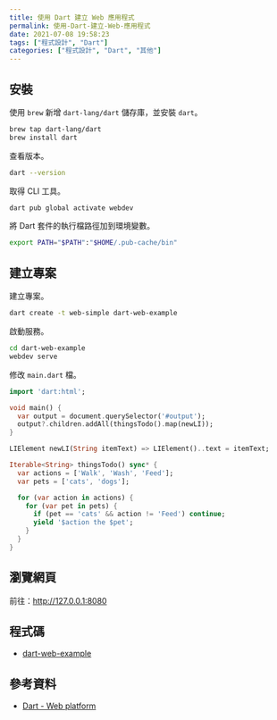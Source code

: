 ```yaml
---
title: 使用 Dart 建立 Web 應用程式
permalink: 使用-Dart-建立-Web-應用程式
date: 2021-07-08 19:58:23
tags: ["程式設計", "Dart"]
categories: ["程式設計", "Dart", "其他"]
---
```


## 安裝

使用 `brew` 新增 `dart-lang/dart` 儲存庫，並安裝 `dart`。

```BASH
brew tap dart-lang/dart
brew install dart
```

查看版本。

```BASH
dart --version
```

取得 CLI 工具。

```BASH
dart pub global activate webdev
```

將 Dart 套件的執行檔路徑加到環境變數。

```BASH
export PATH="$PATH":"$HOME/.pub-cache/bin"
```

## 建立專案

建立專案。

```BASH
dart create -t web-simple dart-web-example
```

啟動服務。

```BASH
cd dart-web-example
webdev serve
```

修改 `main.dart` 檔。

```DART
import 'dart:html';

void main() {
  var output = document.querySelector('#output');
  output?.children.addAll(thingsTodo().map(newLI));
}

LIElement newLI(String itemText) => LIElement()..text = itemText;

Iterable<String> thingsTodo() sync* {
  var actions = ['Walk', 'Wash', 'Feed'];
  var pets = ['cats', 'dogs'];

  for (var action in actions) {
    for (var pet in pets) {
      if (pet == 'cats' && action != 'Feed') continue;
      yield '$action the $pet';
    }
  }
}
```

## 瀏覽網頁

前往：<http://127.0.0.1:8080>

## 程式碼

- [dart-web-example](https://github.com/memochou1993/dart-web-example)

## 參考資料

- [Dart - Web platform](https://dart.dev/web)
